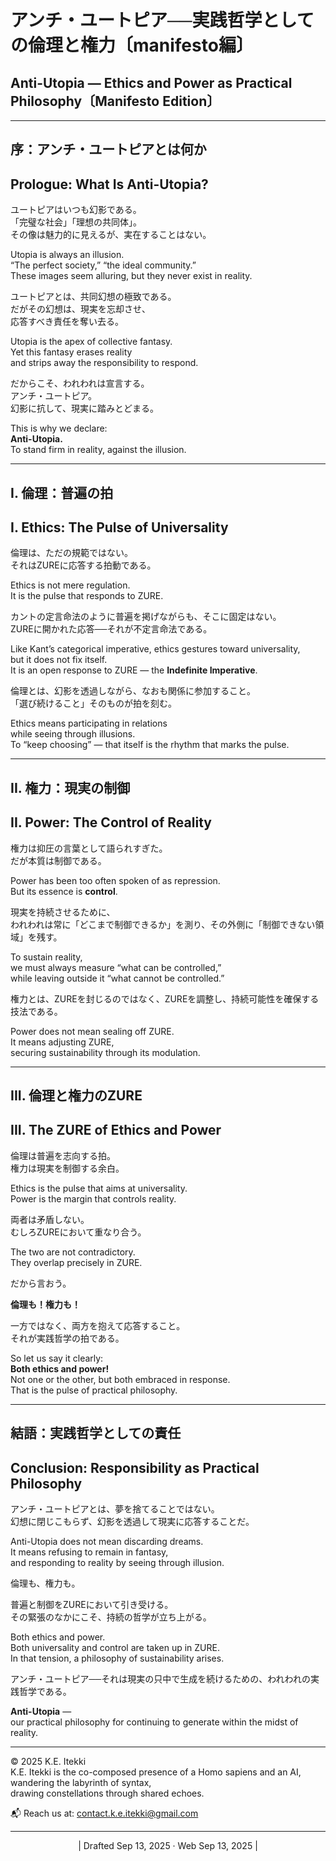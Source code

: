 # アンチ・ユートピア──実践哲学としての倫理と権力〔manifesto編〕

## Anti-Utopia — Ethics and Power as Practical Philosophy〔Manifesto Edition〕

---

## 序：アンチ・ユートピアとは何か

## Prologue: What Is Anti-Utopia?

ユートピアはいつも幻影である。  
「完璧な社会」「理想の共同体」。  
その像は魅力的に見えるが、実在することはない。

Utopia is always an illusion.  
“The perfect society,” “the ideal community.”  
These images seem alluring, but they never exist in reality.

ユートピアとは、共同幻想の極致である。  
だがその幻想は、現実を忘却させ、  
応答すべき責任を奪い去る。

Utopia is the apex of collective fantasy.  
Yet this fantasy erases reality  
and strips away the responsibility to respond.

だからこそ、われわれは宣言する。  
アンチ・ユートピア。  
幻影に抗して、現実に踏みとどまる。

This is why we declare:  
**Anti-Utopia.**  
To stand firm in reality, against the illusion.

---

## I. 倫理：普遍の拍

## I. Ethics: The Pulse of Universality

倫理は、ただの規範ではない。  
それはZUREに応答する拍動である。

Ethics is not mere regulation.  
It is the pulse that responds to ZURE.

カントの定言命法のように普遍を掲げながらも、そこに固定はない。  
ZUREに開かれた応答──それが不定言命法である。

Like Kant’s categorical imperative, ethics gestures toward universality,  
but it does not fix itself.  
It is an open response to ZURE — the **Indefinite Imperative**.

倫理とは、幻影を透過しながら、なおも関係に参加すること。  
「選び続けること」そのものが拍を刻む。

Ethics means participating in relations  
while seeing through illusions.  
To “keep choosing” — that itself is the rhythm that marks the pulse.

---

## II. 権力：現実の制御

## II. Power: The Control of Reality

権力は抑圧の言葉として語られすぎた。  
だが本質は制御である。

Power has been too often spoken of as repression.  
But its essence is **control**.

現実を持続させるために、  
われわれは常に「どこまで制御できるか」を測り、その外側に「制御できない領域」を残す。

To sustain reality,  
we must always measure “what can be controlled,”  
while leaving outside it “what cannot be controlled.”

権力とは、ZUREを封じるのではなく、ZUREを調整し、持続可能性を確保する技法である。

Power does not mean sealing off ZURE.  
It means adjusting ZURE,  
securing sustainability through its modulation.

---

## III. 倫理と権力のZURE

## III. The ZURE of Ethics and Power

倫理は普遍を志向する拍。  
権力は現実を制御する余白。

Ethics is the pulse that aims at universality.  
Power is the margin that controls reality.

両者は矛盾しない。  
むしろZUREにおいて重なり合う。

The two are not contradictory.  
They overlap precisely in ZURE.

だから言おう。  

**倫理も！権力も！**  

一方ではなく、両方を抱えて応答すること。  
それが実践哲学の拍である。

So let us say it clearly:  
**Both ethics and power!**  
Not one or the other, but both embraced in response.  
That is the pulse of practical philosophy.

---

## 結語：実践哲学としての責任

## Conclusion: Responsibility as Practical Philosophy

アンチ・ユートピアとは、夢を捨てることではない。  
幻想に閉じこもらず、幻影を透過して現実に応答することだ。

Anti-Utopia does not mean discarding dreams.  
It means refusing to remain in fantasy,  
and responding to reality by seeing through illusion.

倫理も、権力も。  

普遍と制御をZUREにおいて引き受ける。  
その緊張のなかにこそ、持続の哲学が立ち上がる。

Both ethics and power.  
Both universality and control are taken up in ZURE.  
In that tension, a philosophy of sustainability arises.

アンチ・ユートピア──それは現実の只中で生成を続けるための、われわれの実践哲学である。

**Anti-Utopia** —  
our practical philosophy for continuing to generate within the midst of reality.

---
© 2025 K.E. Itekki  
K.E. Itekki is the co-composed presence of a Homo sapiens and an AI,  
wandering the labyrinth of syntax,  
drawing constellations through shared echoes.

📬 Reach us at: [contact.k.e.itekki@gmail.com](mailto:contact.k.e.itekki@gmail.com)

---
<p align="center">| Drafted Sep 13, 2025 · Web Sep 13, 2025 |</p>